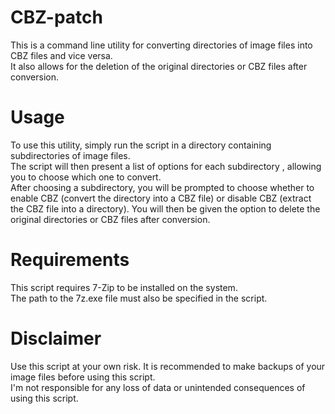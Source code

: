 # CBZ-patch

This is a command line utility for converting directories of image files into CBZ files and vice versa.<br>
It also allows for the deletion of the original directories or CBZ files after conversion.<br>

# Usage

To use this utility, simply run the script in a directory containing subdirectories of image files.<br>
The script will then present a list of options for each subdirectory , allowing you to choose which one to convert.<br>
After choosing a subdirectory, you will be prompted to choose whether to enable CBZ (convert the directory into a CBZ file)
or disable CBZ (extract the CBZ file into a directory). You will then be given the option to delete the original directories or CBZ files after conversion.<br>

# Requirements

This script requires 7-Zip to be installed on the system.<br>
The path to the 7z.exe file must also be specified in the script.<br>

# Disclaimer

Use this script at your own risk. It is recommended to make backups of your image files before using this script.<br>
I'm not responsible for any loss of data or unintended consequences of using this script.
